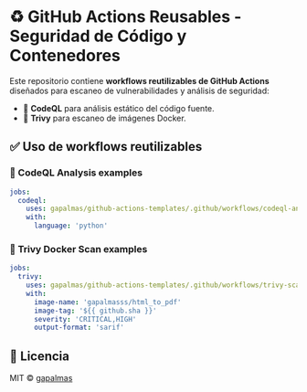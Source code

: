 # ♻️ GitHub Actions Reusables - Seguridad de Código y Contenedores

Este repositorio contiene **workflows reutilizables de GitHub Actions** diseñados para escaneo de vulnerabilidades y análisis de seguridad:

- 🔐 **CodeQL** para análisis estático del código fuente.
- 🐳 **Trivy** para escaneo de imágenes Docker.

## ✅ Uso de workflows reutilizables

### 🔐 CodeQL Analysis examples

```yaml
jobs:
  codeql:
    uses: gapalmas/github-actions-templates/.github/workflows/codeql-analysis.yml@main
    with:
      language: 'python'
```

### 🐳 Trivy Docker Scan examples

```yaml
jobs:
  trivy:
    uses: gapalmas/github-actions-templates/.github/workflows/trivy-scan.yml@main
    with:
      image-name: 'gapalmasss/html_to_pdf'
      image-tag: '${{ github.sha }}'
      severity: 'CRITICAL,HIGH'
      output-format: 'sarif'
```

## 🧩 Licencia

MIT © [gapalmas](https://github.com/gapalmas)
